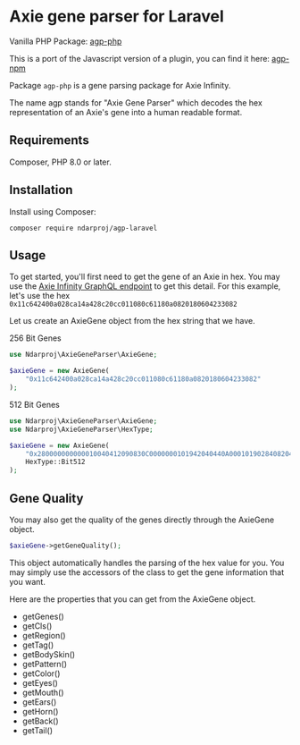 # Axie gene parser for Laravel

Vanilla PHP Package: [agp-php](https://github.com/ndarproj/agp-php)

This is a port of the Javascript version of a plugin, you can find it here: [agp-npm](https://github.com/ShaneMaglangit/agp-npm)

Package `agp-php` is a gene parsing package for Axie Infinity.

The name agp stands for "Axie Gene Parser" which decodes the hex representation of an Axie's gene into a human readable
format.

## Requirements

Composer, PHP 8.0 or later.

## Installation

Install using Composer:

```
composer require ndarproj/agp-laravel
```

## Usage

To get started, you'll first need to get the gene of an Axie in hex. You may use
the [Axie Infinity GraphQL endpoint](https://axie-graphql.web.app/) to get this detail. For this example, let's use the
hex `0x11c642400a028ca14a428c20cc011080c61180a0820180604233082`

Let us create an AxieGene object from the hex string that we have.

256 Bit Genes

```php
use Ndarproj\AxieGeneParser\AxieGene;

$axieGene = new AxieGene(
    "0x11c642400a028ca14a428c20cc011080c61180a0820180604233082"
);
```

512 Bit Genes

```php
use Ndarproj\AxieGeneParser\AxieGene;
use Ndarproj\AxieGeneParser\HexType;

$axieGene = new AxieGene(
    "0x280000000000010040412090830C0000000101942040440A00010190284082040001018C2061000A000101801021400400010180204080060001018418404008",
    HexType::Bit512
);
```

## Gene Quality

You may also get the quality of the genes directly through the AxieGene object.

```php
$axieGene->getGeneQuality();
```

This object automatically handles the parsing of the hex value for you. You may simply use the accessors of the class to
get the gene information that you want.

Here are the properties that you can get from the AxieGene object.

- getGenes()
- getCls()
- getRegion()
- getTag()
- getBodySkin()
- getPattern()
- getColor()
- getEyes()
- getMouth()
- getEars()
- getHorn()
- getBack()
- getTail()
